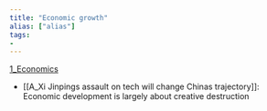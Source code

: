 ```yaml
---
title: "Economic growth"
alias: ["alias"]
tags:
- 
---
```

[1_Economics](notes/1_Economics.md)

- [[A_Xi Jinpings assault on tech will change Chinas trajectory]]: Economic development is largely about creative destruction 